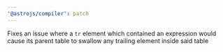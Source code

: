 ```yaml
---
'@astrojs/compiler': patch
---
```


Fixes an issue where a `tr` element which contained an expression would cause its parent table to swallow any trailing element inside said table
